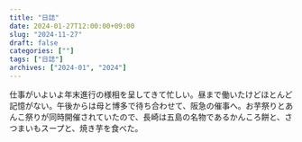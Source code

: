 ```yaml
---
title: "日誌"
date: 2024-01-27T12:00:00+09:00
slug: "2024-11-27"
draft: false
categories: [""]
tags: ["日誌"]
archives: ["2024-01", "2024"]
---
```

仕事がいよいよ年末進行の様相を呈してきて忙しい。昼まで働いたけどほとんど記憶がない。午後からは母と博多で待ち合わせて、阪急の催事へ。お芋祭りとあんこ祭りが同時開催されていたので、長崎は五島の名物であるかんころ餅と、さつまいもスープと、焼き芋を食べた。
